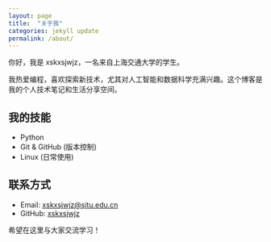 ```yaml
---
layout: page
title:  "关于我"
categories: jekyll update
permalink: /about/
---
```

你好，我是 xskxsjwjz，一名来自上海交通大学的学生。

我热爱编程，喜欢探索新技术，尤其对人工智能和数据科学充满兴趣。这个博客是我的个人技术笔记和生活分享空间。

## 我的技能

* Python
* Git & GitHub (版本控制)
* Linux (日常使用)

## 联系方式

* Email: xskxsjwjz@sjtu.edu.cn
* GitHub: [xskxsjwjz](https://github.com/xskxsjwjz)

希望在这里与大家交流学习！